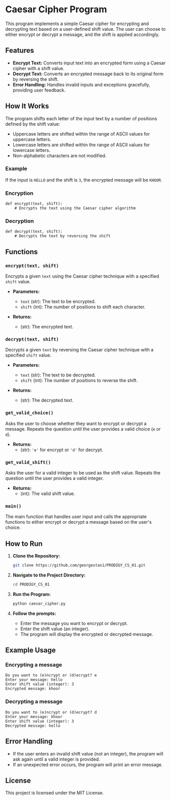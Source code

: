 # Caesar Cipher Program

This program implements a simple Caesar cipher for encrypting and decrypting text based on a user-defined shift value. The user can choose to either encrypt or decrypt a message, and the shift is applied accordingly.

## Features
- **Encrypt Text:** Converts input text into an encrypted form using a Caesar cipher with a shift value.
- **Decrypt Text:** Converts an encrypted message back to its original form by reversing the shift.
- **Error Handling:** Handles invalid inputs and exceptions gracefully, providing user feedback.

## How It Works
The program shifts each letter of the input text by a number of positions defined by the shift value:
- Uppercase letters are shifted within the range of ASCII values for uppercase letters.
- Lowercase letters are shifted within the range of ASCII values for lowercase letters.
- Non-alphabetic characters are not modified.

### Example

If the input is `HELLO` and the shift is `3`, the encrypted message will be `KHOOR`.

### Encryption
```
def encrypt(text, shift):
    # Encrypts the text using the Caesar cipher algorithm
```

### Decryption
```
def decrypt(text, shift):
    # Decrypts the text by reversing the shift
```

## Functions

### `encrypt(text, shift)`
Encrypts a given `text` using the Caesar cipher technique with a specified `shift` value.

- **Parameters:**
  - `text` (str): The text to be encrypted.
  - `shift` (int): The number of positions to shift each character.
  
- **Returns:**
  - (str): The encrypted text.

### `decrypt(text, shift)`
Decrypts a given `text` by reversing the Caesar cipher technique with a specified `shift` value.

- **Parameters:**
  - `text` (str): The text to be decrypted.
  - `shift` (int): The number of positions to reverse the shift.

- **Returns:**
  - (str): The decrypted text.

### `get_valid_choice()`
Asks the user to choose whether they want to encrypt or decrypt a message. Repeats the question until the user provides a valid choice (`e` or `d`).

- **Returns:**
  - (str): `'e'` for encrypt or `'d'` for decrypt.

### `get_valid_shift()`
Asks the user for a valid integer to be used as the shift value. Repeats the question until the user provides a valid integer.

- **Returns:**
  - (int): The valid shift value.

### `main()`
The main function that handles user input and calls the appropriate functions to either encrypt or decrypt a message based on the user's choice.

## How to Run

1. **Clone the Repository:**
   ```bash
   git clone https://github.com/georgestas1/PRODIGY_CS_01.git
   ```

2. **Navigate to the Project Directory:**
   ```bash
   cd PRODIGY_CS_01
   ```

3. **Run the Program:**
   ```bash
   python caesar_cipher.py
   ```

4. **Follow the prompts:**
   - Enter the message you want to encrypt or decrypt.
   - Enter the shift value (an integer).
   - The program will display the encrypted or decrypted message.

## Example Usage

### Encrypting a message
```
Do you want to (e)ncrypt or (d)ecrypt? e
Enter your message: hello
Enter shift value (integer): 3
Encrypted message: khoor
```

### Decrypting a message
```
Do you want to (e)ncrypt or (d)ecrypt? d
Enter your message: khoor
Enter shift value (integer): 3
Decrypted message: hello
```

## Error Handling
- If the user enters an invalid shift value (not an integer), the program will ask again until a valid integer is provided.
- If an unexpected error occurs, the program will print an error message.

## License
This project is licensed under the MIT License.
